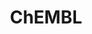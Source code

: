 ---
layout: default
bigquery: https://console.cloud.google.com/bigquery?p=patents-public-data&d=ebi_chembl&page=dataset
citation: '"The ChEMBL database in 2017." Anna Gaulton, Anne Hersey, Michał Nowotka,
  A Patrícia Bento, Jon Chambers, David Mendez, Prudence Mutowo, Francis Atkinson,
  Louisa J Bellis, Elena Cibrián-Uhalte, Mark Davies, Nathan Dedman, Anneli Karlsson,
  María Paula Magariños, John P Overington, George Papadatos, Ines Smit, Andrew R
  Leach Nucleic acids Research (2017) 45 (Database Issue), D945-D954'
contributors: European Bioinformatics Institute
cost: None
description: ChEMBL Data is a manually curated database of small molecules used in
  drug discovery, including information about existing patented drugs.
documentation: 'schema: https://www.ebi.ac.uk/chembl/db_schema


  '
last_edit: 04/10/2022, 05:50:31
location: https://console.cloud.google.com/marketplace/product/google_patents_public_datasets/chembl
maintained_by: EMBL-EBI, an outstation of European Molecular Biology Laboratory
related_publications: '

  ChEMBL: towards direct deposition of bioassay data.


  Mendez D, Gaulton A, Bento AP, Chambers J, De Veij M, Félix E, Magariños MP, Mosquera
  JF, Mutowo P, Nowotka M, Gordillo-Marañón M, Hunter F, Junco L, Mugumbate G, Rodriguez-Lopez
  M, Atkinson F, Bosc N, Radoux CJ, Segura-Cabrera A, Hersey A, Leach AR.


  — Nucleic Acids Res. 2019; 47(D1):D930-D940. doi: 10.1093/nar/gky1075

  '
schema_fields:
- standard_units
- standard_inchi
- assay_test_type
- qed_weighted
- mc_organism
- syn_type
- compd_id
- enzyme_name
- atc_code
- target_type
- volume
- level2_description
- standard_flag
- journal
- domain_id
- component_id
- metabolite_record_id
- doi
- assay_source
- withdrawn_reason
- assay_strain
- assay_id
- toid
- active_molregno
- published_units
- last_page
- ad_type
- pathway_id
- tbl
- comp_go_id
- annotation
- num_alerts
- level3
- country
- num_lipinski_ro5_violations
- mc_target_type
- irac_class_id
- domain_name
- withdrawn_class
- domain_type
- disease_efficacy
- l8
- site_residues
- parameter_value
- usan_stem_definition
- res_stem_id
- relationship
- warning_type
- cellosaurus_id
- aidx
- product_id
- metref_id
- published_type
- creation_date
- availability_type
- bao_format
- orig_description
- enzyme_tid
- hrac_code
- assay_class_id
- site_name
- warnref_id
- site_id
- mw_monoisotopic
- selectivity_comment
- l1
- hrac_class_id
- smid
- name
- cell_source_organism
- normal_range_min
- year
- patent_expire_date
- level5
- alert_id
- compsyn_id
- black_box_warning
- ro3_pass
- go_id
- compound_name
- assay_tissue
- assay_category
- chebi_par_id
- related_tid
- activity_count
- level4
- description
- sequence
- assay_param_id
- aromatic_rings
- start_position
- polymer_flag
- ddd_units
- research_stem
- pchembl_value
- ridx
- hba
- warning_id
- topical
- drug_substance_flag
- std_act_id
- definition
- cx_most_apka
- frac_class_id
- mw_freebase
- l3
- source_domain_id
- uberon_id
- met_conversion
- lle
- predbind_id
- ref_id
- delist_flag
- major_class
- activity_id
- usan_year
- indref_id
- submission_date
- component_synonym
- cell_id
- mol_frac_id
- level2
- subgroup
- level4_description
- l2
- l7
- dosed_ingredient
- assay_tax_id
- cell_source_tax_id
- as_id
- cx_logp
- l4
- prodrug
- standard_text_value
- therapeutic_flag
- molfile
- result_flag
- downgraded
- standard_value
- usan_stem
- class_type
- innovator_company
- psa
- route
- assay_cell_type
- relation
- publication_number
- curated_by
- natural_product
- synonyms
- mc_tax_id
- text_value
- ingredient
- src_short_name
- level1
- active_ingredient
- issue
- cell_description
- organism
- helm_notation
- bei
- efo_id
- cl_lincs_id
- molecular_mechanism
- oral
- level1_description
- who_extra
- approval_date
- direct_interaction
- tissue_id
- molregno
- withdrawn_year
- potential_duplicate
- mechanism_of_action
- patent_no
- ddd_admr
- assay_desc
- targcomp_id
- caloha_id
- clo_id
- db_version
- component_type
- hba_lipinski
- ref_type
- mechanism_comment
- bao_id
- cell_name
- mol_hrac_id
- protein_class_synonym
- variant_id
- alogp
- relationship_desc
- title
- aspect
- curation_comment
- entity_id
- target_mapping
- stem_class
- parent_go_id
- full_molformula
- smarts
- confidence_score
- warning_year
- usan_substem
- assay_subcellular_fraction
- substrate_record_id
- cx_most_bpka
- mol_irac_id
- priority
- authors
- domain_description
- cell_ontology_id
- pref_name
- source
- first_in_class
- drug_record_id
- structure_type
- mesh_id
- ref_url
- upper_value
- warning_class
- standard_upper_value
- drugind_id
- standard_type
- patent_id
- cidx
- acd_logp
- standard_inchi_key
- parameter_type
- tid_fixed
- molsyn_id
- heavy_atoms
- status
- prediction_method
- acd_most_apka
- max_phase_for_ind
- strength
- indication_class
- irac_code
- short_name
- species_group_flag
- oc_id
- parent_id
- comp_class_id
- isoform
- protein_class_id
- molecular_species
- updated_on
- doc_id
- parent_type
- chembl_id
- src_compound_id
- target_desc
- cx_logd
- binding_site_comment
- protein_class_desc
- num_ro5_violations
- efo_term
- record_id
- comments
- standard_relation
- chirality
- mesh_heading
- doc_type
- ass_cls_map_id
- abstract
- end_position
- alert_set_id
- tid
- l5
- updated_by
- idx
- uo_units
- inorganic_flag
- dosage_form
- accession
- pathway_key
- sequence_md5sum
- tax_id
- bao_endpoint
- rtb
- canonical_smiles
- sei
- value
- ddd_value
- ddd_id
- parent_molregno
- compound_key
- previous_company
- mecref_id
- parenteral
- cell_source_tissue
- level3_description
- warning_country
- log_id
- mutation
- acd_logd
- set_name
- mol_atc_id
- bto_id
- published_value
- company
- cpd_str_alert_id
- applicant_full_name
- co_stem_id
- warning_description
- src_assay_id
- data_validity_comment
- sitecomp_id
- usan_stem_id
- pubmed_id
- homologue
- assay_organism
- molecule_type
- published_relation
- normal_range_max
- hbd_lipinski
- biocomp_id
- confidence
- assay_type
- class_level
- who_name
- last_active
- src_description
- formulation_id
- first_page
- alert_name
- targrel_id
- hbd
- drug_product_flag
- activity_comment
- mc_target_accession
- db_source
- qudt_units
- met_id
- action_type
- entity_type
- met_comment
- full_mwt
- le
- src_id
- job_id
- stat
- acd_most_bpka
- actsm_id
- frac_code
- patent_use_code
- type
- trade_name
- mec_id
- l6
- units
- prod_pat_id
- path
- stem
- withdrawn_country
- ap_id
- ddd_comment
- relationship_type
- mc_target_name
- withdrawn_flag
- max_phase
- version
- rgid
- protclasssyn_id
- first_approval
- label
- nda_type
shortname: chembl
tags:
- biotechnology
- health
- chemical
- bioinformatics
- medical
terms_of_use: CC BY-SA 3.0
title: ChEMBL
uuid: e232a192-965c-4ec9-904c-155b6dfe56c5
---